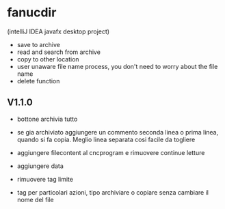 # fanucdir

(intelliJ IDEA javafx desktop project)

- save to archive
- read and search from archive
- copy to other location
- user unaware file name process, you don't need to worry about the file name
- delete function

## V1.1.0
- bottone archivia tutto
- se gia archiviato aggiungere un commento seconda linea o prima linea, quando si fa copia. Meglio linea separata cosi facile da togliere
- aggiungere filecontent al cncprogram e rimuovere continue letture
- aggiungere data
- rimuovere tag limite

- tag per particolari azioni, tipo archiviare o copiare senza cambiare il nome del file